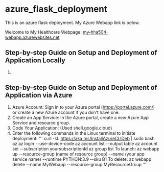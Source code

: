 # azure_flask_deployment
This is an azure flask deployment. My Azure Webapp link is below.


Welcome to My Healthcare Webpage: 
[my-hha504-webapp.azurewebsites.net](my-hha504-webapp.azurewebsites.net)


## Step-by-step Guide on Setup and Deployment of Application Locally 
1. 

## Step-by-step Guide on Setup and Deployment of Application via Azure 
1. Azure Account:
Sign in to your Azure portal (https://portal.azure.com/) or create a new Azure account if you don't have one.
2. Create an App Service:
In the Azure portal, create a new Azure App Service and resource group.
3. Code Your Application: (Used shell.google.cloud)
4. Enter the following commands in the Linux terminal to initiate deployment:
   '''
   curl -sL https://aka.ms/InstallAzureCLIDeb | sudo bash
   az
   az login --use-device-code
   az account list --output table
   az account set --subscription yoursubscriptionId
   az group list
   To launch:
   az webapp up --resource-group (name of resource group) --name (your app service name) --runtime PYTHON:3.9 --sku B1
   To delete:
   az webapp delete --name MyWebapp --resource-group MyResourceGroup
   '''

